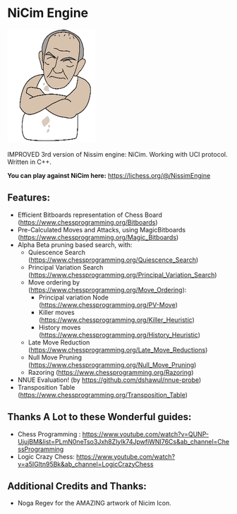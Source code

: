 # NiCim Engine
![alt text](https://github.com/yodatk/NiCimEngine/blob/master/resources/NiCim_Logo_Small.png?raw=true)

IMPROVED 3rd version of Nissim engine: NiCim. Working with UCI protocol. Written in C++.

**You can play against NiCim here:** https://lichess.org/@/NissimEngine

## Features:
 * Efficient Bitboards representation of Chess Board (https://www.chessprogramming.org/Bitboards)
 * Pre-Calculated Moves and Attacks, using MagicBitboards (https://www.chessprogramming.org/Magic_Bitboards)
 * Alpha Beta pruning based search, with:
    - Quiescence Search (https://www.chessprogramming.org/Quiescence_Search)
    - Principal Variation Search (https://www.chessprogramming.org/Principal_Variation_Search)
    - Move ordering by  (https://www.chessprogramming.org/Move_Ordering):
        - Principal variation Node (https://www.chessprogramming.org/PV-Move)
        - Killer moves (https://www.chessprogramming.org/Killer_Heuristic)
        - History moves (https://www.chessprogramming.org/History_Heuristic)
    - Late Move Reduction (https://www.chessprogramming.org/Late_Move_Reductions)
    - Null Move Pruning (https://www.chessprogramming.org/Null_Move_Pruning)
    - Razoring (https://www.chessprogramming.org/Razoring)
 * NNUE Evaluation! (by https://github.com/dshawul/nnue-probe)
 * Transposition Table (https://www.chessprogramming.org/Transposition_Table)


## Thanks A Lot to these Wonderful guides: 
- Chess Programming : https://www.youtube.com/watch?v=QUNP-UjujBM&list=PLmN0neTso3Jxh8ZIylk74JpwfiWNI76Cs&ab_channel=ChessProgramming
- Logic Crazy Chess: https://www.youtube.com/watch?v=a5IGltn95Bk&ab_channel=LogicCrazyChess

## Additional Credits and Thanks:
- Noga Regev for the AMAZING artwork of Nicim Icon. 


